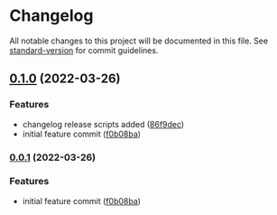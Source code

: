 # Changelog

All notable changes to this project will be documented in this file. See [standard-version](https://github.com/conventional-changelog/standard-version) for commit guidelines.

## [0.1.0](https://github.com/mokkapps/changelog-generator-demo/compare/v0.0.19...v0.1.0) (2022-03-26)


### Features

* changelog release scripts added ([86f9dec](https://github.com/mokkapps/changelog-generator-demo/commits/86f9deca39b32b4490a072261869cd585fbec918))
* initial feature commit ([f0b08ba](https://github.com/mokkapps/changelog-generator-demo/commits/f0b08ba9e62c7cbef89348b2135a20dab41ae2db))

### [0.0.1](https://github.com/mokkapps/changelog-generator-demo/compare/v0.0.19...v0.0.1) (2022-03-26)


### Features

* initial feature commit ([f0b08ba](https://github.com/mokkapps/changelog-generator-demo/commits/f0b08ba9e62c7cbef89348b2135a20dab41ae2db))
